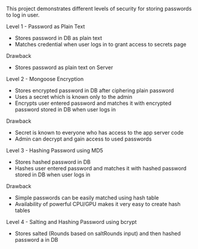 This project demonstrates different levels of security for storing passwords to log in user.

Level 1 - Password as Plain Text
- Stores password in DB as plain text
- Matches credential when user logs in to grant access to secrets page

Drawback
- Stores password as plain text on Server


Level 2 - Mongoose Encryption
- Stores encrypted password in DB after ciphering plain password
- Uses a secret which is known only to the admin
- Encrypts user entered password and matches it with encrypted password stored in DB when user logs in

Drawback
- Secret is known to everyone who has access to the app server code
- Admin can decrypt and gain access to used passwords


Level 3 - Hashing Password using MD5
- Stores hashed password in DB
- Hashes user entered password and matches it with hashed password stored in DB when user logs in

Drawback
- Simple passwords can be easily matched using hash table
- Availability of powerful CPU/GPU makes it very easy to create hash tables


Level 4 - Salting and Hashing Password using bcrypt
- Stores salted (Rounds based on saltRounds input) and then hashed password a in DB
